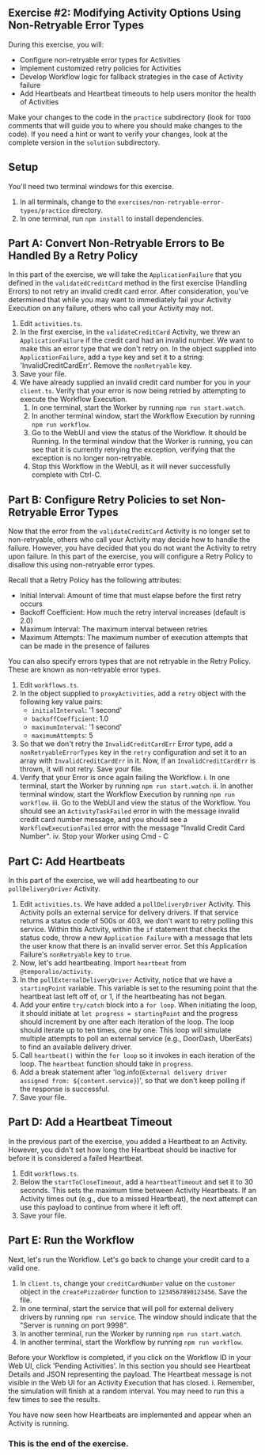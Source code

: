 ## Exercise #2: Modifying Activity Options Using Non-Retryable Error Types

During this exercise, you will:

- Configure non-retryable error types for Activities
- Implement customized retry policies for Activities
- Develop Workflow logic for fallback strategies in the case of Activity failure
- Add Heartbeats and Heartbeat timeouts to help users monitor the health of Activities 

Make your changes to the code in the `practice` subdirectory (look for `TODO` comments that will guide you to where you should make changes to the code). If you need a hint or want to verify your changes, look at the complete version in the `solution` subdirectory.

## Setup

You'll need two terminal windows for this exercise.

1. In all terminals, change to the `exercises/non-retryable-error-types/practice` directory.
2. In one terminal, run `npm install` to install dependencies.

## Part A: Convert Non-Retryable Errors to Be Handled By a Retry Policy

In this part of the exercise, we will take the `ApplicationFailure` that you defined in the `validatedCreditCard` method in the first exercise (Handling Errors) to not retry an invalid credit card error. After consideration, you've determined that while you may want to immediately fail your Activity Execution on any failure, others who call your Activity may not.

1. Edit `activities.ts`.
2. In the first exercise, in the `validateCreditCard` Activity, we threw an `ApplicationFailure` if the credit card had an invalid number. We want to make this an error type that we don't retry on. In the object supplied into `ApplicationFailure`, add a `type` key and set it to a string: 'InvalidCreditCardErr'. Remove the `nonRetryable` key.
3. Save your file.
4. We have already supplied an invalid credit card number for you in your `client.ts`. Verify that your error is now being retried by attempting to execute the Workflow Execution.
    1. In one terminal, start the Worker by running `npm run start.watch`.
    2. In another terminal window, start the Workflow Execution by running `npm run workflow`.
    3. Go to the WebUI and view the status of the Workflow. It should be Running. In the terminal window that the Worker is running, you can see that it is currently retrying the exception, verifying that the exception is no longer non-retryable.
    4. Stop this Workflow in the WebUI, as it will never successfully complete with Ctrl-C.

## Part B: Configure Retry Policies to set Non-Retryable Error Types

Now that the error from the `validateCreditCard` Activity is no longer set to non-retryable, others who call your Activity may decide how to handle the failure. However, you have decided that you do not want the Activity to retry upon failure. In this part of the exercise, you will configure a Retry Policy to disallow this using non-retryable error types.

Recall that a Retry Policy has the following attributes:

- Initial Interval: Amount of time that must elapse before the first retry occurs
- Backoff Coefficient: How much the retry interval increases (default is 2.0)
- Maximum Interval: The maximum interval between retries
- Maximum Attempts: The maximum number of execution attempts that can be made in the presence of failures

You can also specify errors types that are not retryable in the Retry Policy. These are known as non-retryable error types.

1. Edit `workflows.ts`.
2. In the object supplied to `proxyActivities`, add a `retry` object with the following key value pairs: 
   - `initialInterval`: '1 second'
   - `backoffCoefficient`: 1.0
   - `maximumInterval`: '1 second'
   - `maximumAttempts`: 5
3. So that we don't retry the `InvalidCreditCardErr` Error type, add a `nonRetryableErrorTypes` key in the `retry` configuration and set it to an array with `InvalidCreditCardErr` in it. Now, if an `InvalidCreditCardErr` is thrown, it will not retry. Save your file.
4. Verify that your Error is once again failing the Workflow.
    i. In one terminal, start the Worker by running `npm run start.watch`.
    ii. In another terminal window, start the Workflow Execution by running `npm run workflow`.
    iii. Go to the WebUI and view the status of the Workflow. You should see an `ActivityTaskFailed` error in with the message invalid credit card number message, and you should see a `WorkflowExecutionFailed` error with the message "Invalid Credit Card Number".
    iv. Stop your Worker using Cmd - C

## Part C: Add Heartbeats

In this part of the exercise, we will add heartbeating to our `pollDeliveryDriver` Activity.

1. Edit `activities.ts`. We have added a `pollDeliveryDriver` Activity. This Activity polls an external service for delivery drivers. If that service returns a status code of 500s or 403, we don't want to retry polling this service. Within this Activity, within the `if` statement that checks the status code, throw a new `Application Failure` with a message that lets the user know that there is an invalid server error. Set this Application Failure's `nonRetryable` key to `true`.
2. Now, let's add heartbeating. Import `heartbeat` from `@temporalio/activity`.
3. In the `pollExternalDeliveryDriver` Activity, notice that we have a `startingPoint` variable. This variable is set to the resuming point that the heartbeat last left off of, or 1, if the heartbeating has not began.
4. Add your entire `try/catch` block into a `for loop`. When initiating the loop, it should initiate at `let progress = startingPoint` and the progress should increment by one after each iteration of the loop. The loop should iterate up to ten times, one by one. This loop will simulate multiple attempts to poll an external service (e.g., DoorDash, UberEats) to find an available delivery driver.
5. Call `heartbeat()` within the `for loop` so it invokes in each iteration of the loop. The `heartbeat` function should take in `progress`.
6. Add a break statement after 'log.info(`External delivery driver assigned from: ${content.service}`)', so that we don't keep polling if the response is successful.
7. Save your file. 

## Part D: Add a Heartbeat Timeout

In the previous part of the exercise, you added a Heartbeat to an Activity. However, you didn't set how long the Heartbeat should be inactive for before it is considered a failed Heartbeat.

1. Edit `workflows.ts`.
2. Below the `startToCloseTimeout`, add a `heartbeatTimeout` and set it to 30 seconds. This sets the maximum time between Activity Heartbeats. If an Activity times out (e.g., due to a missed Heartbeat), the next attempt can use this payload to continue from where it left off.
3. Save your file.

## Part E: Run the Workflow

Next, let's run the Workflow. Let's go back to change your credit card to a valid one.

1. In `client.ts`, change your `creditCardNumber` value on the `customer` object in the `createPizzaOrder` function to `1234567890123456`. Save the file.
2. In one terminal, start the service that will poll for external delivery drivers by running `npm run service`. The window should indicate that the "Server is running on port 9998".
3. In another terminal, run the Worker by running `npm run start.watch`.
4. In another terminal, start the Workflow by running `npm run workflow`.

Before your Workflow is completed, if you click on the Workflow ID in your Web UI, click 'Pending Activities'. In this section you should see Heartbeat Details and JSON representing the payload. The Heartbeat message is not visible in the Web UI for an Activity Execution that has closed.
    i. Remember, the simulation will finish at a random interval. You may need to run this a few times to see the results.

You have now seen how Heartbeats are implemented and appear when an Activity is running.

### This is the end of the exercise.

